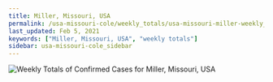 ```yaml
---
title: Miller, Missouri, USA
permalink: /usa-missouri-cole/weekly_totals/usa-missouri-miller-weekly_totals.html
last_updated: Feb 5, 2021
keywords: ["Miller, Missouri, USA", "weekly totals"]
sidebar: usa-missouri-cole_sidebar
---
```


![Weekly Totals of Confirmed Cases for Miller, Missouri, USA](/covid_tracker/images/graphs/usa-missouri-miller-weekly_totals_graph.png)

